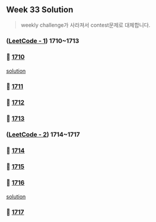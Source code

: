 ## Week 33 Solution 
> weekly challenge가 사라져서 contest문제로 대체합니다.
> 
### ([LeetCode - 1](https://leetcode.com/contest/weekly-contest-222)) 1710~1713

####

####
### 👀 [1710](https://leetcode.com/problemset/all/?search=1710&page=1)
####
[solution](https://github.com/BBBOMi/Algorithms-New/blob/master/week68/Leet1710.kt)
####
### 👀 [1711](https://leetcode.com/problemset/all/?search=1711&page=1)
####
### 👀 [1712](https://leetcode.com/problemset/all/?search=1712&page=1)
####
### 👀 [1713](https://leetcode.com/problemset/all/?search=1713&page=1)

### ([LeetCode - 2](https://leetcode.com/contest/weekly-contest-223)) 1714~1717
####
### 👀 [1714](https://leetcode.com/problemset/all/?search=1714&page=1)
####
### 👀 [1715](https://leetcode.com/problemset/all/?search=1715&page=1)
####
### 👀 [1716](https://leetcode.com/problemset/all/?search=1716&page=1)
####
[solution](https://github.com/BBBOMi/Algorithms-New/blob/master/week68/Leet1716.kt)
####
### 👀 [1717](https://leetcode.com/problemset/all/?search=1717&page=1)



